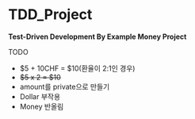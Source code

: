 # TDD_Project

**Test-Driven Development By Example Money Project**

TODO

- $5 + 10CHF = $10(환율이 2:1인 경우)
- ~~$5 x 2 = $10~~
- amount를 private으로 만들기
- Dollar 부작용
- Money 반올림

